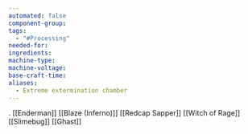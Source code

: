 ```yaml
---
automated: false
component-group: 
tags:
  - "#Processing"
needed-for: 
ingredients: 
machine-type: 
machine-voltage: 
base-craft-time: 
aliases:
  - Extreme extermination chamber
---
```

.
[[Enderman]]
[[Blaze (Inferno)]]
[[Redcap Sapper]]
[[Witch of Rage]]
[[Slimebug]]
[[Ghast]]